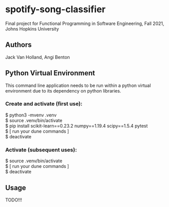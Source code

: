# spotify-song-classifier
Final project for Functional Programming in Software Engineering, Fall 2021, Johns Hopkins University 

## Authors 
Jack Van Holland, Angi Benton

## Python Virtual Environment 
This command line application needs to be run within a python virtual environment due to its dependency on python libraries. 

### Create and activate (first use):

$ python3 -mvenv .venv \
$ source .venv/bin/activate \
$ pip install scikit-learn==0.23.2 numpy==1.19.4 scipy==1.5.4 pytest \
$ [ run your dune commands ] \
$ deactivate  

### Activate (subsequent uses): 

$ source .venv/bin/activate \
$ [ run your dune commands ] \
$ deactivate  

## Usage 
TODO!!!

